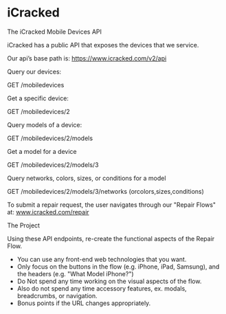 # iCracked

The iCracked Mobile Devices API

iCracked has a public API that exposes the devices that we service.

Our api’s base path is:
https://www.icracked.com/v2/api

Query our devices:

GET /mobiledevices

Get a specific device:

GET /mobiledevices/2

Query models of a device:

GET /mobiledevices/2/models

Get a model for a device

GET /mobiledevices/2/models/3

Query networks, colors, sizes, or conditions for a model

GET /mobiledevices/2/models/3/networks
(orcolors,sizes,conditions)

To submit a repair request, the user navigates through our "Repair Flows" at:
www.icracked.com/repair

The Project

Using these API endpoints, re-create the functional aspects of the Repair Flow.

- You can use any front-end web technologies that you want.
- Only focus on the buttons in the flow (e.g. iPhone, iPad, Samsung), and the headers (e.g.
"What Model iPhone?")
- Do Not spend any time working on the visual aspects of the flow.
- Also do not spend any time accessory features, ex. modals, breadcrumbs, or navigation.
- Bonus points if the URL changes appropriately.
